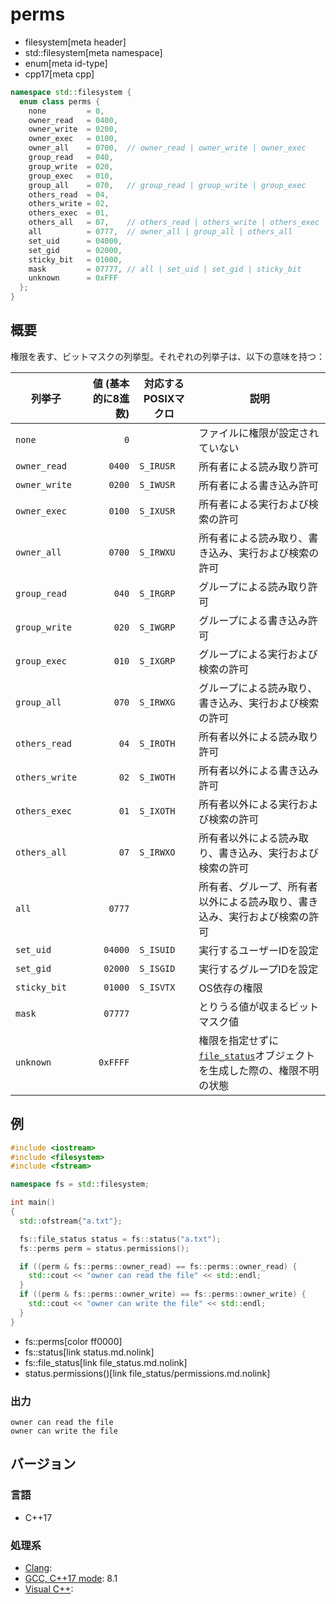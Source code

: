 # perms
* filesystem[meta header]
* std::filesystem[meta namespace]
* enum[meta id-type]
* cpp17[meta cpp]

```cpp
namespace std::filesystem {
  enum class perms {
    none         = 0,
    owner_read   = 0400,
    owner_write  = 0200,
    owner_exec   = 0100,
    owner_all    = 0700,  // owner_read | owner_write | owner_exec
    group_read   = 040,
    group_write  = 020,
    group_exec   = 010,
    group_all    = 070,   // group_read | group_write | group_exec
    others_read  = 04,
    others_write = 02,
    others_exec  = 01,
    others_all   = 07,    // others_read | others_write | others_exec
    all          = 0777,  // owner_all | group_all | others_all
    set_uid      = 04000,
    set_gid      = 02000,
    sticky_bit   = 01000,
    mask         = 07777, // all | set_uid | set_gid | sticky_bit
    unknown      = 0xFFF
  };
}
```

## 概要
権限を表す、ビットマスクの列挙型。それぞれの列挙子は、以下の意味を持つ：

| 列挙子         | 値 (基本的に8進数) | 対応するPOSIXマクロ | 説明 |
|----------------|-------------------:|---------------------|------|
| `none`         | `0`                |                     | ファイルに権限が設定されていない |
| `owner_read`   | `0400`             | `S_IRUSR`           | 所有者による読み取り許可 |
| `owner_write`  | `0200`             | `S_IWUSR`           | 所有者による書き込み許可 |
| `owner_exec`   | `0100`             | `S_IXUSR`           | 所有者による実行および検索の許可 |
| `owner_all`    | `0700`             | `S_IRWXU`           | 所有者による読み取り、書き込み、実行および検索の許可 |
| `group_read`   | `040`              | `S_IRGRP`           | グループによる読み取り許可 |
| `group_write`  | `020`              | `S_IWGRP`           | グループによる書き込み許可 |
| `group_exec`   | `010`              | `S_IXGRP`           | グループによる実行および検索の許可 |
| `group_all`    | `070`              | `S_IRWXG`           | グループによる読み取り、書き込み、実行および検索の許可 |
| `others_read`  | `04`               | `S_IROTH`           | 所有者以外による読み取り許可 |
| `others_write` | `02`               | `S_IWOTH`           | 所有者以外による書き込み許可 |
| `others_exec`  | `01`               | `S_IXOTH`           | 所有者以外による実行および検索の許可 |
| `others_all`   | `07`               | `S_IRWXO`           | 所有者以外による読み取り、書き込み、実行および検索の許可 |
| `all`          | `0777`             |                     | 所有者、グループ、所有者以外による読み取り、書き込み、実行および検索の許可 |
| `set_uid`      | `04000`            | `S_ISUID`           | 実行するユーザーIDを設定 |
| `set_gid`      | `02000`            | `S_ISGID`           | 実行するグループIDを設定 |
| `sticky_bit`   | `01000`            | `S_ISVTX`           | OS依存の権限 |
| `mask`         | `07777`            |                     | とりうる値が収まるビットマスク値 |
| `unknown`      | `0xFFFF`           |                     | 権限を指定せずに[`file_status`](/file_status.md.nolink)オブジェクトを生成した際の、権限不明の状態 |


## 例
```cpp example
#include <iostream>
#include <filesystem>
#include <fstream>

namespace fs = std::filesystem;

int main()
{
  std::ofstream{"a.txt"};

  fs::file_status status = fs::status("a.txt");
  fs::perms perm = status.permissions();

  if ((perm & fs::perms::owner_read) == fs::perms::owner_read) {
    std::cout << "owner can read the file" << std::endl;
  }
  if ((perm & fs::perms::owner_write) == fs::perms::owner_write) {
    std::cout << "owner can write the file" << std::endl;
  }
}
```
* fs::perms[color ff0000]
* fs::status[link status.md.nolink]
* fs::file_status[link file_status.md.nolink]
* status.permissions()[link file_status/permissions.md.nolink]

### 出力
```
owner can read the file
owner can write the file
```

## バージョン
### 言語
- C++17

### 処理系
- [Clang](/implementation.md#clang):
- [GCC, C++17 mode](/implementation.md#gcc): 8.1
- [Visual C++](/implementation.md#visual_cpp):
